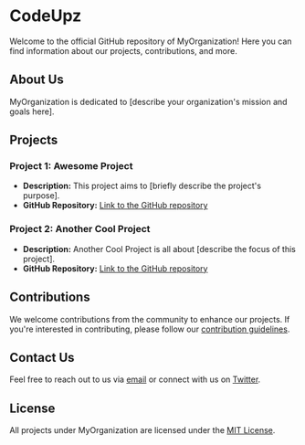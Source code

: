 # CodeUpz

Welcome to the official GitHub repository of MyOrganization! Here you can find information about our projects, contributions, and more.

## About Us

MyOrganization is dedicated to [describe your organization's mission and goals here].

## Projects

### Project 1: Awesome Project

- **Description:** This project aims to [briefly describe the project's purpose].
- **GitHub Repository:** [Link to the GitHub repository](https://github.com/CodeUpz/awesome-project)

### Project 2: Another Cool Project

- **Description:** Another Cool Project is all about [describe the focus of this project].
- **GitHub Repository:** [Link to the GitHub repository](https://github.com/CodeUpz/another-cool-project)

## Contributions

We welcome contributions from the community to enhance our projects. If you're interested in contributing, please follow our [contribution guidelines](CONTRIBUTING.md).

## Contact Us

Feel free to reach out to us via [email](mailto:contact@myorganization.com) or connect with us on [Twitter](https://twitter.com/MyOrganization).

## License

All projects under MyOrganization are licensed under the [MIT License](LICENSE).
